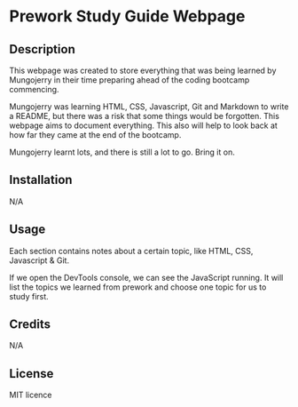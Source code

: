 # Prework Study Guide Webpage

## Description

This webpage was created to store everything that was being learned by Mungojerry in their time preparing ahead of the coding bootcamp commencing.

Mungojerry was learning HTML, CSS, Javascript, Git and Markdown to write a README, but there was a risk that some things would be forgotten. This webpage aims to document everything. This also will help to look back at how far they came at the end of the bootcamp. 

Mungojerry learnt lots, and there is still a lot to go. Bring it on. 

## Installation

N/A

## Usage

Each section contains notes about a certain topic, like HTML, CSS, Javascript & Git. 

If we open the DevTools console, we can see the JavaScript running. It will list the topics we learned from prework and choose one topic for us to study first. 

## Credits

N/A

## License

MIT licence